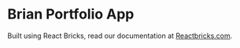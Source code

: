 # Brian Portfolio App

Built using React Bricks, read our documentation at [Reactbricks.com](https://reactbricks.com).
